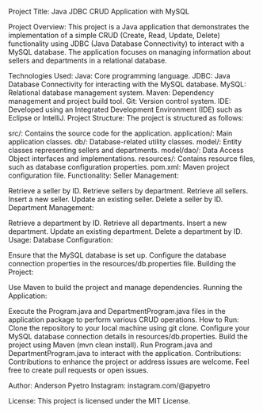 
Project Title: Java JDBC CRUD Application with MySQL

Project Overview:
This project is a Java application that demonstrates the implementation of a simple CRUD (Create, Read, Update, Delete) functionality using JDBC (Java Database Connectivity) to interact with a MySQL database. The application focuses on managing information about sellers and departments in a relational database.

Technologies Used:
Java: Core programming language.
JDBC: Java Database Connectivity for interacting with the MySQL database.
MySQL: Relational database management system.
Maven: Dependency management and project build tool.
Git: Version control system.
IDE: Developed using an Integrated Development Environment (IDE) such as Eclipse or IntelliJ.
Project Structure:
The project is structured as follows:

src/: Contains the source code for the application.
application/: Main application classes.
db/: Database-related utility classes.
model/: Entity classes representing sellers and departments.
model/dao/: Data Access Object interfaces and implementations.
resources/: Contains resource files, such as database configuration properties.
pom.xml: Maven project configuration file.
Functionality:
Seller Management:

Retrieve a seller by ID.
Retrieve sellers by department.
Retrieve all sellers.
Insert a new seller.
Update an existing seller.
Delete a seller by ID.
Department Management:

Retrieve a department by ID.
Retrieve all departments.
Insert a new department.
Update an existing department.
Delete a department by ID.
Usage:
Database Configuration:

Ensure that the MySQL database is set up.
Configure the database connection properties in the resources/db.properties file.
Building the Project:

Use Maven to build the project and manage dependencies.
Running the Application:

Execute the Program.java and DepartmentProgram.java files in the application package to perform various CRUD operations.
How to Run:
Clone the repository to your local machine using git clone.
Configure your MySQL database connection details in resources/db.properties.
Build the project using Maven (mvn clean install).
Run Program.java and DepartmentProgram.java to interact with the application.
Contributions:
Contributions to enhance the project or address issues are welcome. Feel free to create pull requests or open issues.

Author:
Anderson Pyetro
Instagram: instagram.com/@apyetro

License:
This project is licensed under the MIT License.
